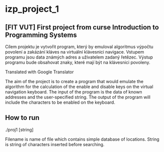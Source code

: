 # izp_project_1

## [FIT VUT] First project from curse Introduction to Programming Systems

Cílem projektu je vytvořit program, který by emuloval algoritmus výpočtu povolení a zakázání kláves na virtuální klávesnici navigace. Vstupem programu jsou data známých adres a uživatelem zadaný řetězec. Výstup programu bude obsahovat znaky, které mají být na klávesnici povoleny.

Translated with Google Translator

The aim of the project is to create a program that would emulate the algorithm for the calculation of the enable and disable keys on the virtual navigation keyboard. The input of the program is the data of known addresses and the user-specified string. The output of the program will include the characters to be enabled on the keyboard.

## How to run
./proj1 <filename> [string]

Filename is name of file which contains simple database of locations.
String is string of characters inserted before searching.
